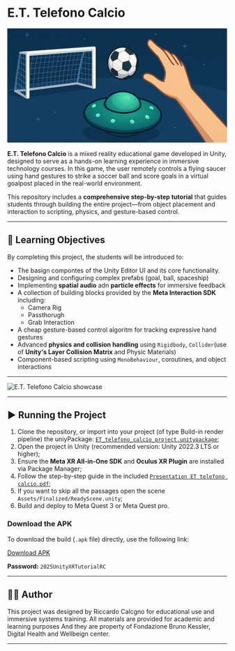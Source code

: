 # E.T. Telefono Calcio

![E.T. Telefono Calcio](Resources/ProjectImage.png)

**E.T. Telefono Calcio** is a mixed reality educational game developed in Unity, designed to serve as a hands-on learning experience in immersive technology courses. In this game, the user remotely controls a flying saucer using hand gestures to strike a soccer ball and score goals in a virtual goalpost placed in the real-world environment.

This repository includes a **comprehensive step-by-step tutorial** that guides students through building the entire project—from object placement and interaction to scripting, physics, and gesture-based control.

---

## 🧠 Learning Objectives

By completing this project, the students will be introduced to:

- The basign compontes of the Unity Editor UI and its core functionality.
- Designing and configuring complex prefabs (goal, ball, spaceship)
- Implementing **spatial audio** adn **particle effects** for immersive feedback
- A collection of building blocks provided by the **Meta Interaction SDK** including:
   - Camera Rig
   - Passthorugh
   - Grab Interaction
- A cheap gesture-based control algoritm for tracking expressive hand gestures
- Advanced **physics and collision handling** using `Rigidbody`, `Collider`(use of **Unity's Layer Collision Matrix** and Physic Materials)
- Component-based scripting using `MonoBehaviour`, coroutines, and object interactions

---

![E.T. Telefono Calcio showcase](Resources/projectShowcase.gif)

---

## ▶️ Running the Project

1. Clone the repository, or import into your project (of type Build-in render pipeline) the uniyPackage: [`ET_telefono_calcio_project.unitypackage`](./ET_telefono_calcio_project.unitypackage);
2. Open the project in Unity (recommended version: Unity 2022.3 LTS or higher);
3. Ensure the **Meta XR All-in-One SDK** and **Oculus XR Plugin** are installed via Package Manager;
4. Follow the step-by-step guide in the included [`Presentation ET telefono calcio.pdf`](./Presentation%20ET%20telefono%20calcio.pdf);
5. If you want to skip all the passages open the scene `Assets/Finalized/ReadyScene.unity`;
6. Build and deploy to Meta Quest 3 or Meta Quest pro.


### Download the APK

To download the build (`.apk` file) directly, use the following link:

[Download APK](https://fbk-my.sharepoint.com/:u:/g/personal/rcalcagno_fbk_eu/ETNyjwEAeFFFjr-I3QxqfRMBcd5nlLt3GSKE8xR_nB7pbw?e=ubB33I)

**Password:** `2025UnityXRTutorialRC`

---

## 🧑‍🏫 Author

This project was designed by Riccardo Calcgno for educational use and immersive systems training. All materials are provided for academic and learning purposes
And they are property of Fondazione Bruno Kessler, Digital Health and Wellbeign center.

---
